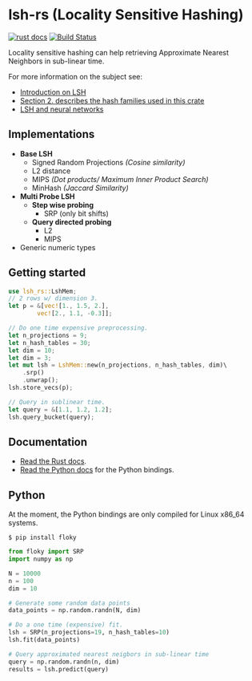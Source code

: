  # lsh-rs (Locality Sensitive Hashing)
[![rust docs](https://docs.rs/lsh-rs/badge.svg)](https://docs.rs/lsh-rs/latest/lsh_rs/)
[![Build Status](https://travis-ci.org/ritchie46/lsh-rs.svg?branch=master)](https://travis-ci.org/ritchie46/lsh-rs)

Locality sensitive hashing can help retrieving Approximate Nearest Neighbors in sub-linear time.

For more information on the subject see:
* [Introduction on LSH](http://people.csail.mit.edu/gregory/annbook/introduction.pdf)
* [Section 2. describes the hash families used in this crate](https://arxiv.org/pdf/1411.3787.pdf)
* [LSH and neural networks](https://www.ritchievink.com/blog/2020/04/07/sparse-neural-networks-and-hash-tables-with-locality-sensitive-hashing/)

## Implementations

* **Base LSH**
    - Signed Random Projections *(Cosine similarity)*
    - L2 distance
    - MIPS *(Dot products/ Maximum Inner Product Search)*
    - MinHash *(Jaccard Similarity)*
* **Multi Probe LSH**
    - **Step wise probing**
        - SRP (only bit shifts)
    - **Query directed probing**
        - L2
        - MIPS
* Generic numeric types

## Getting started

```rust
use lsh_rs::LshMem;
// 2 rows w/ dimension 3.
let p = &[vec![1., 1.5, 2.],
        vec![2., 1.1, -0.3]];

// Do one time expensive preprocessing.
let n_projections = 9;
let n_hash_tables = 30;
let dim = 10;
let dim = 3;
let mut lsh = LshMem::new(n_projections, n_hash_tables, dim)\
    .srp()
    .unwrap();
lsh.store_vecs(p);

// Query in sublinear time.
let query = &[1.1, 1.2, 1.2];
lsh.query_bucket(query);
```

## Documentation
* [Read the Rust docs](https://docs.rs/lsh-rs/latest/lsh_rs/).
* [Read the Python docs](https://lsh-rs.readthedocs.io/en/latest/) for the Python bindings.

## Python
At the moment, the Python bindings are only compiled for Linux x86_64 systems.

`$ pip install floky`

```python
from floky import SRP
import numpy as np

N = 10000
n = 100
dim = 10

# Generate some random data points
data_points = np.random.randn(N, dim)

# Do a one time (expensive) fit.
lsh = SRP(n_projections=19, n_hash_tables=10)
lsh.fit(data_points)

# Query approximated nearest neigbors in sub-linear time
query = np.random.randn(n, dim)
results = lsh.predict(query)
```
